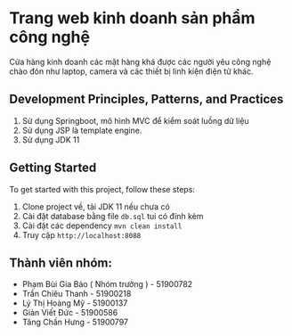 # Trang web kinh doanh sản phẩm công nghệ

Cửa hàng kinh doanh các mặt hàng khá được các người yêu công nghệ chào đón như laptop, camera và các thiết bị linh kiện điện tử khác.

## Development Principles, Patterns, and Practices

1. Sử dụng Springboot, mô hình MVC để kiểm soát luồng dữ liệu
2. Sử dụng JSP là template engine.
3. Sử dụng JDK 11

## Getting Started

To get started with this project, follow these steps:

1. Clone project về, tải JDK 11 nếu chưa có
2. Cài đặt database bằng file <code>db.sql</code> tui có đính kèm
3. Cài đặt các dependency <code>mvn clean install</code>
4. Truy cập <code>http://localhost:8088</code>

## Thành viên nhóm: 
- Phạm Bùi Gia Bảo ( Nhóm trưởng ) - 51900782
- Trần Chiêu Thanh - 51900218
- Lý Thị Hoàng Mỹ - 51900137
- Giản Viết Đức - 51900586
- Tăng Chấn Hưng - 51900797
